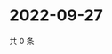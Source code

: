 # 2022-09-27

共 0 条

<!-- BEGIN WEIBO -->
<!-- 最后更新时间 Tue Sep 27 2022 14:58:56 GMT+0800 (China Standard Time) -->

<!-- END WEIBO -->
